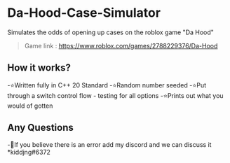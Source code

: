 # Da-Hood-Case-Simulator
Simulates the odds of opening up cases on the roblox game "Da Hood"

>Game link : https://www.roblox.com/games/2788229376/Da-Hood

## How it works?

-⭐Written fully in C++ 20 Standard
-⭐Random number seeded
-⭐Put through a switch control flow - testing for all options
-⭐Prints out what you would of gotten


## Any Questions
-🤔If you believe there is an error add my discord and we can discuss it
*kiddjng#6372
